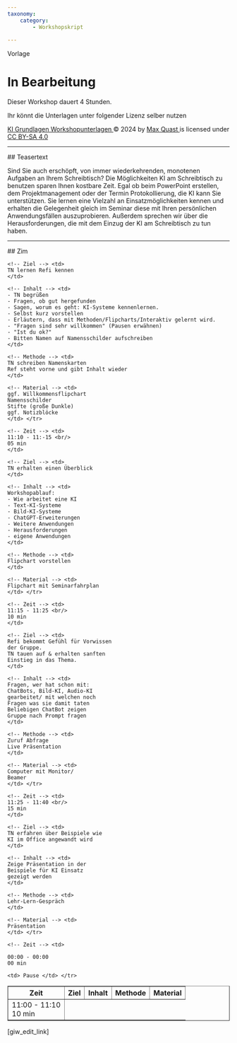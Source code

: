 ```yaml
---
taxonomy:
    category:
        - Workshopskript
        
---
```

Vorlage

# In Bearbeitung


Dieser Workshop dauert 4 Stunden.

Ihr könnt die Unterlagen unter folgender Lizenz selber nutzen

[ KI Grundlagen Workshopunterlagen ](https://ki-workshop.org/ki-grundlagen-workshop/) © 2024   by  [ Max Quast ](https://ki-workshop.org/author/max-quast/) is licensed under [ CC BY-SA 4.0 ](http://creativecommons.org/licenses/by-sa/4.0/?ref=chooser-v1)


<hr>
## Teasertext

Sind Sie auch erschöpft, von immer wiederkehrenden, monotenen Aufgaben an Ihrem Schreibtisch?
Die Möglichkeiten KI am Schreibtisch zu benutzen sparen Ihnen kostbare Zeit.
Egal ob beim PowerPoint erstellen, dem Projektmanagement oder der Termin Protokollierung, die KI kann Sie unterstützen.
Sie lernen eine Vielzahl an Einsatzmöglichkeiten kennen und erhalten die Gelegenheit gleich im Seminar diese mit Ihren persönlichen Anwendungsfällen auszuprobieren.
Außerdem sprechen wir über die Herausforderungen, die mit dem Einzug der KI am Schreibtisch zu tun haben.

<hr>
## Zim

<table border="1,5" cellpadding="5" cellspacing="0">
 
  <tr>
    <th>Zeit</th>
    <th>Ziel</th>
    <th>Inhalt</th>
    <th>Methode</th>
    <th>Material</th>
  </tr>
  <tr> <!-- ---------------Zeile------------------ -->
<!-- Zeit --> <td>
    11:00 - 11:10 <br/>
    10 min
    </td>

    <!-- Ziel --> <td>
    TN lernen Refi kennen
    </td>
    
    <!-- Inhalt --> <td>
    - TN begrüßen 
    - Fragen, ob gut hergefunden 
    - Sagen, worum es geht: KI-Systeme kennenlernen.
    - Selbst kurz vorstellen
    - Erläutern, dass mit Methoden/Flipcharts/Interaktiv gelernt wird.
    - "Fragen sind sehr willkommen" (Pausen erwähnen)
    - "Ist du ok?"
    - Bitten Namen auf Namensschilder aufschreiben
    </td>

    <!-- Methode --> <td>
    TN schreiben Namenskarten
    Ref steht vorne und gibt Inhalt wieder
    </td>

    <!-- Material --> <td>
    ggf. Willkommensflipchart
    Namensschilder
    Stifte (große Dunkle)
    ggf. Notizblöcke
    </td> </tr>
    
<!-- ---------------Zeile------------------ --> <tr>
  
    <!-- Zeit --> <td>
    11:10 - 11:-15 <br/>
    05 min
    </td>

    <!-- Ziel --> <td>
    TN erhalten einen Überblick
    </td>
    
    <!-- Inhalt --> <td>
    Workshopablauf:
    - Wie arbeitet eine KI
    - Text-KI-Systeme
    - Bild-KI-Systeme
    - ChatGPT-Erweiterungen
    - Weitere Anwendungen
    - Herausforderungen
    - eigene Anwendungen
    </td>

    <!-- Methode --> <td>
    Flipchart vorstellen
    </td>

    <!-- Material --> <td>
    Flipchart mit Seminarfahrplan
    </td> </tr>

<!-- ---------------Zeile------------------ --> <tr>
  
    <!-- Zeit --> <td>
    11:15 - 11:25 <br/>
    10 min
    </td>

    <!-- Ziel --> <td>
    Refi bekommt Gefühl für Vorwissen
    der Gruppe.
    TN tauen auf & erhalten sanften
    Einstieg in das Thema.
    </td>
    
    <!-- Inhalt --> <td>
    Fragen, wer hat schon mit:
    ChatBots, Bild-KI, Audio-KI
    gearbeitet/ mit welchen noch
    Fragen was sie damit taten
    Beliebigen ChatBot zeigen
    Gruppe nach Prompt fragen
    </td>

    <!-- Methode --> <td>
    Zuruf Abfrage
    Live Präsentation
    </td>

    <!-- Material --> <td>
    Computer mit Monitor/
    Beamer
    </td> </tr>

 <!-- ---------------Zeile------------------ --> <tr>
  
    <!-- Zeit --> <td>
    11:25 - 11:40 <br/>
    15 min
    </td>

    <!-- Ziel --> <td>
    TN erfahren über Beispiele wie 
    KI im Office angewandt wird 
    </td>
    
    <!-- Inhalt --> <td>
    Zeige Präsentation in der 
    Beispiele für KI Einsatz
    gezeigt werden
    </td>

    <!-- Methode --> <td>
    Lehr-Lern-Gespräch
    </td>

    <!-- Material --> <td>
    Präsentation
    </td> </tr>


 <!-- -------------Pause Zeile-------------- --> <tr>
   
    <!-- Zeit --> <td>
    
    00:00 - 00:00 
    00 min
    
    <td> Pause </td> </tr>


</table>



[giw_edit_link]
